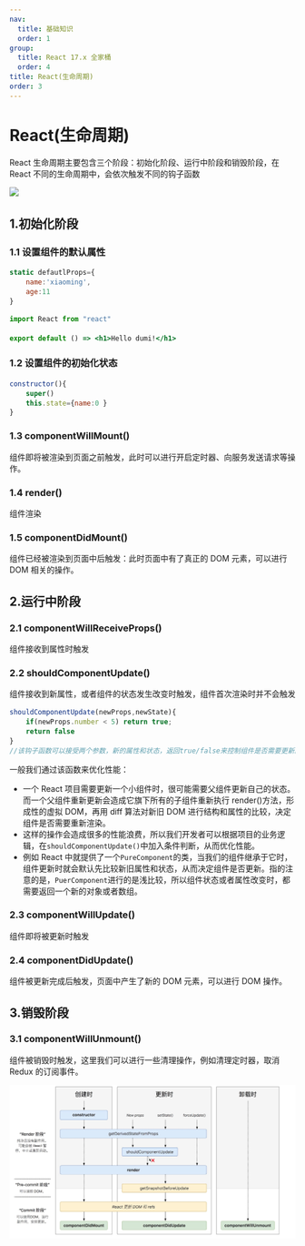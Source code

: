 ```yaml
---
nav:
  title: 基础知识
  order: 1
group:
  title: React 17.x 全家桶
  order: 4
title: React(生命周期)
order: 3
---
```


# React(生命周期)

React 生命周期主要包含三个阶段：初始化阶段、运行中阶段和销毁阶段，在 React 不同的生命周期中，会依次触发不同的钩子函数

![](https://zhoubichuan.github.io/Note-Frontend/1.base/5.frames/3.React/1.%E5%9F%BA%E7%A1%80/1.react/%E7%94%9F%E5%91%BD%E5%91%A8%E6%9C%9F.png)

## 1.初始化阶段

### 1.1 设置组件的默认属性

```js
static defautlProps={
    name:'xiaoming',
    age:11
}
```

```jsx
import React from "react"

export default () => <h1>Hello dumi!</h1>
```
### 1.2 设置组件的初始化状态

```js
constructor(){
    super()
    this.state={name:0 }
}
```

### 1.3 componentWillMount()

组件即将被渲染到页面之前触发，此时可以进行开启定时器、向服务发送请求等操作。

### 1.4 render()

组件渲染

### 1.5 componentDidMount()

组件已经被渲染到页面中后触发：此时页面中有了真正的 DOM 元素，可以进行 DOM 相关的操作。

## 2.运行中阶段

### 2.1 componentWillReceiveProps()

组件接收到属性时触发

### 2.2 shouldComponentUpdate()

组件接收到新属性，或者组件的状态发生改变时触发，组件首次渲染时并不会触发

```js
shouldComponentUpdate(newProps,newState){
    if(newProps.number < 5) return true;
    return false
}
//该钩子函数可以接受两个参数，新的属性和状态，返回true/false来控制组件是否需要更新。
```

一般我们通过该函数来优化性能：

- 一个 React 项目需要更新一个小组件时，很可能需要父组件更新自己的状态。而一个父组件重新更新会造成它旗下所有的子组件重新执行 render()方法，形成性的虚拟 DOM，再用 diff 算法对新旧 DOM 进行结构和属性的比较，决定组件是否需要重新渲染。
- 这样的操作会造成很多的性能浪费，所以我们开发者可以根据项目的业务逻辑，在`shouldComponentUpdate()`中加入条件判断，从而优化性能。
- 例如 React 中就提供了一个`PureComponent`的类，当我们的组件继承于它时，组件更新时就会默认先比较新旧属性和状态，从而决定组件是否更新。指的注意的是，`PuerComponent`进行的是浅比较，所以组件状态或者属性改变时，都需要返回一个新的对象或者数组。

### 2.3 componentWillUpdate()

组件即将被更新时触发

### 2.4 componentDidUpdate()

组件被更新完成后触发，页面中产生了新的 DOM 元素，可以进行 DOM 操作。

## 3.销毁阶段

### 3.1 componentWillUnmount()

组件被销毁时触发，这里我们可以进行一些清理操作，例如清理定时器，取消 Redux 的订阅事件。

![](./8.jpg)

